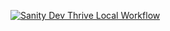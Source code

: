 [![Sanity Dev Thrive Local Workflow](https://github.com/VIKKY0909/cucu/actions/workflows/main.yml/badge.svg)](https://github.com/VIKKY0909/cucu/actions/workflows/main.yml)
